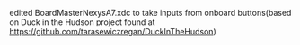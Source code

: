 edited BoardMasterNexysA7.xdc to take inputs from onboard buttons(based on Duck in the Hudson project found at https://github.com/tarasewiczregan/DuckInTheHudson)
